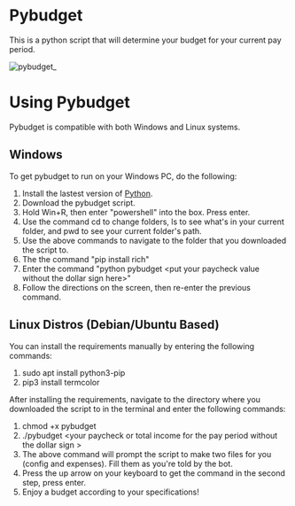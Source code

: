 # Pybudget
This is a python script that will determine your budget for your current pay period.

![pybudget_](https://repository-images.githubusercontent.com/461317333/36a9c308-a924-450f-b711-b795621c86cc)

# Using Pybudget

Pybudget is compatible with both Windows and Linux systems. 

## Windows

To get pybudget to run on your Windows PC, do the following:

1. Install the lastest version of [Python](https://www.python.org/).
2. Download the pybudget script.
3. Hold Win+R, then enter "powershell" into the box. Press enter.
4. Use the command cd to change folders, ls to see what's in your current folder, and pwd to see your current folder's path.
5. Use the above commands to navigate to the folder that you downloaded the script to.
6. The the command "pip install rich"
7. Enter the command "python pybudget \<put your paycheck value without the dollar sign here\>"
8. Follow the directions on the screen, then re-enter the previous command.


## Linux Distros (Debian/Ubuntu Based)
You can install the requirements manually by entering the following commands:
1. sudo apt install python3-pip
2. pip3 install termcolor

After installing the requirements, navigate to the directory where you downloaded the 
script to in the terminal and enter the following commands:

1. chmod +x pybudget
2. ./pybudget \<your paycheck or total income for the pay period without the dollar sign \>
3. The above command will prompt the script to make two files for you (config and expenses). Fill them as you're told by the bot.
4. Press the up arrow on your keyboard to get the command in the second step, press enter.
5. Enjoy a budget according to your specifications!
